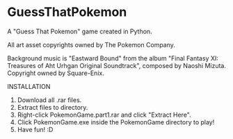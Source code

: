 # GuessThatPokemon
A "Guess That Pokemon" game created in Python.

All art asset copyrights owned by The Pokemon Company.

Background music is "Eastward Bound" from the album "Final Fantasy XI: Treasures of Aht Urhgan Original Soundtrack", composed by Naoshi Mizuta. Copyright owned by Square-Enix.

INSTALLATION
1. Download all .rar files.
2. Extract files to directory.
3. Right-click PokemonGame.part1.rar and click "Extract Here".
4. Click PokemonGame.exe inside the PokemonGame directory to play!
5. Have fun! :D
